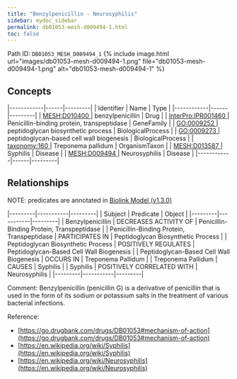 ```yaml
---
title: "Benzylpenicillin - Neurosyphilis"
sidebar: mydoc_sidebar
permalink: db01053-mesh-d009494-1.html
toc: false 
---
```



Path ID: `DB01053_MESH_D009494_1`
{% include image.html url="images/db01053-mesh-d009494-1.png" file="db01053-mesh-d009494-1.png" alt="db01053-mesh-d009494-1" %}

## Concepts

|------------|------|---------|
| Identifier | Name | Type    |
|------------|------|---------|
| <a href="https://identifiers.org/MESH:D010400">MESH:D010400 </a> | benzylpenicillin | Drug |
| <a href="https://identifiers.org/InterPro:IPR001460">InterPro:IPR001460 </a> | Penicillin-binding protein, transpeptidase | GeneFamily |
| <a href="https://identifiers.org/GO:0009252">GO:0009252 </a> | peptidoglycan biosynthetic process | BiologicalProcess |
| <a href="https://identifiers.org/GO:0009273">GO:0009273 </a> | peptidoglycan-based cell wall biogenesis | BiologicalProcess |
| <a href="https://identifiers.org/taxonomy:160">taxonomy:160 </a> | Treponema pallidum | OrganismTaxon |
| <a href="https://identifiers.org/MESH:D013587">MESH:D013587 </a> | Syphilis | Disease |
| <a href="https://identifiers.org/MESH:D009494">MESH:D009494 </a> | Neurosyphilis | Disease |
|------------|------|---------|

## Relationships


NOTE: predicates are annotated in <a href="https://github.com/biolink/biolink-model/releases/tag/v1.3.0">Biolink Model (v1.3.0)</a>

|---------|-----------|---------|
| Subject | Predicate | Object  |
|---------|-----------|---------|
| Benzylpenicillin | DECREASES ACTIVITY OF | Penicillin-Binding Protein, Transpeptidase |
| Penicillin-Binding Protein, Transpeptidase | PARTICIPATES IN | Peptidoglycan Biosynthetic Process |
| Peptidoglycan Biosynthetic Process | POSITIVELY REGULATES | Peptidoglycan-Based Cell Wall Biogenesis |
| Peptidoglycan-Based Cell Wall Biogenesis | OCCURS IN | Treponema Pallidum |
| Treponema Pallidum | CAUSES | Syphilis |
| Syphilis | POSITIVELY CORRELATED WITH | Neurosyphilis |
|---------|-----------|---------|

Comment: Benzylpenicillin (penicillin G) is a derivative of penicillin that is used in the form of its sodium or potassium salts in the treatment of various bacterial infections.

Reference: 
  - [https://go.drugbank.com/drugs/DB01053#mechanism-of-action](https://go.drugbank.com/drugs/DB01053#mechanism-of-action)
  - [https://en.wikipedia.org/wiki/Syphilis](https://en.wikipedia.org/wiki/Syphilis)
  - [https://en.wikipedia.org/wiki/Neurosyphilis](https://en.wikipedia.org/wiki/Neurosyphilis)
